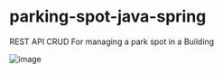 # parking-spot-java-spring

REST API CRUD For managing a park spot in a Building

![image](https://user-images.githubusercontent.com/62574338/235720613-ef076b93-41ec-4340-a497-afe04326c455.png)
